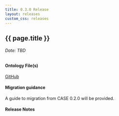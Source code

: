 ```yaml
---
title: 0.3.0 Release
layout: releases
custom_css: releases
---
```


## {{ page.title }}

###### Date: _TBD_

#### Ontology File(s)

[GitHub](https://github.com/casework/CASE/tree/develop)

#### Migration guidance

A guide to migration from CASE 0.2.0 will be provided.

#### Release Notes
